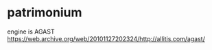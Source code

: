 # patrimonium

engine is AGAST https://web.archive.org/web/20101127202324/http://allitis.com/agast/
